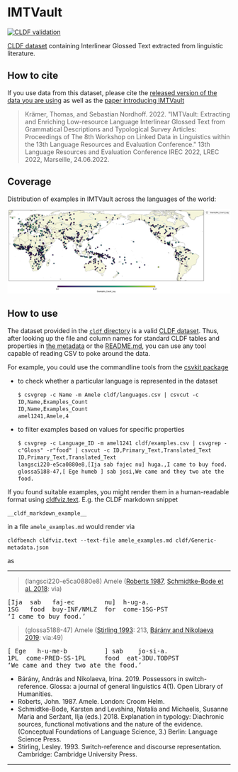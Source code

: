 # IMTVault

[![CLDF validation](https://github.com/cldf-datasets/imtvault/workflows/CLDF-validation/badge.svg)](https://github.com/cldf-datasets/imtvault/actions?query=workflow%3ACLDF-validation)

[CLDF dataset](cldf/) containing Interlinear Glossed Text extracted from linguistic literature.


## How to cite

If you use data from this dataset, please cite the [released version of the data you are using]() as
well as the [paper introducing IMTVault](http://www.lrec-conf.org/proceedings/lrec2022/workshops/LDL/pdf/2022.ldl2022-1.3.pdf)

> Krämer, Thomas, and Sebastian Nordhoff. 2022. "IMTVault: Extracting and Enriching Low-resource Language Interlinear Glossed Text from Grammatical Descriptions and Typological Survey Articles: Proceedings of The 8th Workshop on Linked Data in Linguistics within the 13th Language Resources and Evaluation Conference." 13th Language Resources and Evaluation Conference lREC 2022, LREC 2022, Marseille, 24.06.2022.


## Coverage

Distribution of examples in IMTVault across the languages of the world:

![](map.jpg?pacific-centered&language-properties=Examples_Count_Log&language-properties-colormaps=viridis&width=20&height=10&padding-left=5&padding-right=5&padding-top=5&padding-bottom=5&format=jpg&markersize=12#cldfviz.map)


## How to use

The dataset provided in the [`cldf` directory](cldf/) is a valid [CLDF dataset](https://cldf.clld.org). Thus, after
looking up the file and column names for standard CLDF tables and properties in [the metadata](cldf/Generic-metadata.json)
or the [README.md](cldf/README.md), you can use any tool capable of reading CSV to poke around the data.

For example, you could use the commandline tools from the [csvkit package](https://csvkit.readthedocs.io/en/latest/)
- to check whether a particular language is represented in the dataset
  ```shell
  $ csvgrep -c Name -m Amele cldf/languages.csv | csvcut -c ID,Name,Examples_Count
  ID,Name,Examples_Count
  amel1241,Amele,4
  ```
- to filter examples based on values for specific properties
  ```shell
  $ csvgrep -c Language_ID -m amel1241 cldf/examples.csv | csvgrep -c"Gloss" -r"food" | csvcut -c ID,Primary_Text,Translated_Text
  ID,Primary_Text,Translated_Text
  langsci220-e5ca0880e8,[Ija sab fajec nu] huga.,I came to buy food.
  glossa5188-47,[ Ege humeb ] sab josi,We came and they two ate the food.
  ```

If you found suitable examples, you might render them in a human-readable format using [cldfviz.text](https://github.com/cldf/cldfviz).
E.g. the CLDF markdown snippet
```
__cldf_markdown_example__
```
in a file `amele_examples.md`
would render via
```shell
cldfbench cldfviz.text --text-file amele_examples.md cldf/Generic-metadata.json
```
as

---

> (langsci220-e5ca0880e8) Amele ([Roberts 1987](#source-roberts:87:1), [Schmidtke-Bode et al. 2018](#source-schmidtke-bode:levshina:etal:ed:18): via)
<pre>
[Ija  sab   faj-ec        nu]  h-ug-a.  
1SG   food  buy-INF/NMLZ  for  come-1SG-PST  
‘I came to buy food.’</pre>
 
> (glossa5188-47) Amele ([Stirling 1993](#source-stirling:93): 213, [Bárány and Nikolaeva 2019](#source-barany:nikolaeva:19): via:49)
<pre>
[ Ege   h-u-me-b          ] sab    jo-si-a.  
1PL  come-PRED-SS-1PL     food  eat-3DU.TODPST  
‘We came and they two ate the food.’</pre>
 - <a id="source-barany:nikolaeva:19"> </a>Bárány, András and Nikolaeva, Irina. 2019. Possessors in switch-reference. Glossa: a journal of general linguistics 4(1). Open Library of Humanities.
- <a id="source-roberts:87:1"> </a>Roberts, John. 1987. Amele. London: Croom Helm.
- <a id="source-schmidtke-bode:levshina:etal:ed:18"> </a>Schmidtke-Bode, Karsten and Levshina, Natalia and Michaelis, Susanne Maria and Seržant, Ilja (eds.) 2018. Explanation in typology: Diachronic sources, functional motivations and the nature of the evidence. (Conceptual Foundations of Language Science, 3.) Berlin: Language Science Press.
- <a id="source-stirling:93"> </a>Stirling, Lesley. 1993. Switch-reference and discourse representation. Cambridge: Cambridge University Press.

---

